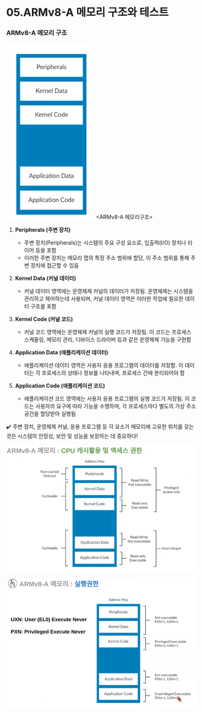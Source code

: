 # 05.ARMv8-A 메모리 구조와 테스트

### ARMv8-A 메모리 구조

![](assets/2023-08-30-11-11-48-image.png) <ARMv8-A 메모리구조>

1. **Peripherals (주변 장치)**
   
   - 주변 장치(Peripherals)는 시스템의 주요 구성 요소로, 입출력(I/O) 장치나 타이머 등을 포함
   - 이러한 주변 장치는 메모리 맵의 특정 주소 범위에 할당, 이 주소 범위를 통해 주변 장치에 접근할 수 있음

2. **Kernel Data (커널 데이터)**
   
   - 커널 데이터 영역에는 운영체제 커널의 데이터가 저장됨. 운영체제는 시스템을 관리하고 제어하는데 사용되며, 커널 데이터 영역은 이러한 작업에 필요한 데이터 구조를 포함

3. **Kernel Code (커널 코드)**
   
   - 커널 코드 영역에는 운영체제 커널의 실행 코드가 저장됨. 이 코드는 프로세스 스케줄링, 메모리 관리, 디바이스 드라이버 등과 같은 운영체제 기능을 구현함

4. **Application Data (애플리케이션 데이터)**
   
   - 애플리케이션 데이터 영역은 사용자 응용 프로그램의 데이터를 저장함. 이 데이터는 각 프로세스의 상태나 정보를 나타내며, 프로세스 간에 분리되어야 함

5. **Application Code (애플리케이션 코드)**
   
   - 애플리케이션 코드 영역에는 사용자 응용 프로그램의 실행 코드가 저장됨. 이 코드는 사용자의 요구에 따라 기능을 수행하며, 각 프로세스마다 별도의 가상 주소 공간을 할당받아 실행됨

✔️ 주변 장치, 운영체제 커널, 응용 프로그램 등 각 요소가 메모리에 고유한 위치를 갖는 것은 시스템의 안정성, 보안 및 성능을 보장하는 데 중요하다!

![](assets/2023-08-30-11-13-10-image.png)

![](assets/2023-08-30-11-22-52-image.png)
